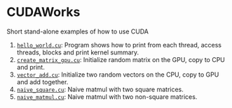 # CUDAWorks
Short stand-alone examples of how to use CUDA

1. [`hello_world.cu`](hello_world.cu): Program shows how to print from each thread, access threads, blocks and print kernel summary.
2. [`create_matrix_gpu.cu`](create_matrix_gpu.cu): Initialize random matrix on the GPU, copy to CPU and print.
3. [`vector_add.cu`](vector_add.cu): Initialize two random vectors on the CPU, copy to GPU and add together.
4. [`naive_square.cu`](naive_square.cu): Naive matmul with two square matrices.
5. [`naive_matmul.cu`](naive_matmul.cu): Naive matmul with two non-square matrices.